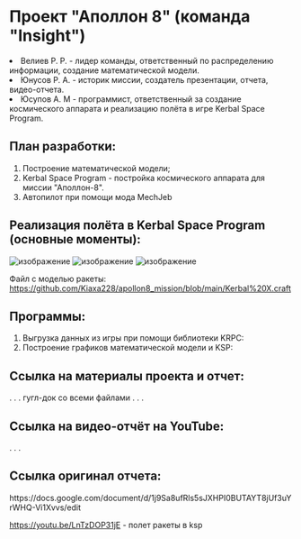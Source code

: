 <h1>Проект "Аполлон 8" (команда "Insight")</h1>

<p>
  <li>Велиев Р. Р. - лидер команды, ответственный по распределению информации, создание математической модели.
</li>
  <li>Юнусов Р. А. - историк миссии, создатель презентации, отчета, видео-отчета.
</li>
  <li>Юсупов А. М - программист, ответственный за создание космического аппарата и реализацию полёта в игре Kerbal Space Program.</li>
</p>

<h2>План разработки:</h2>
<ol>
  <li>Построение математической модели;</li>
  <li>Kerbal Space Program - постройка космического аппарата для миссии "Аполлон-8". </li>
  <li>Автопилот при помощи мода MесhJeb</li>
</ol>

<h2>Реализация полёта в Kerbal Space Program (основные моменты):</h2>

![изображение](https://github.com/Kiaxa228/apollon8_mission/assets/42683382/9b52ee9c-90cf-4023-8b6c-654ee2898ce4)
![изображение](https://github.com/Kiaxa228/apollon8_mission/assets/42683382/6f40b472-5e62-44f9-b97f-e10a88206fd2)
![изображение](https://github.com/Kiaxa228/apollon8_mission/assets/42683382/cfee2973-cbc3-407f-b998-5365e3f72349)

Файл с моделью ракеты: https://github.com/Kiaxa228/apollon8_mission/blob/main/Kerbal%20X.craft

<h2>Программы:</h2>
<ol>
  <li>Выгрузка данных из игры при помощи библиотеки KRPC: </li>
  <li>Построение графиков математической модели и KSP: </li>
</ol>

<h2>Ссылка на материалы проекта и отчет:</h2>
. . . гугл-док со всеми файлами . . .

<h2>Ссылка на видео-отчёт на YouTube:</h2>
. . . 

<h2>Ссылка оригинал отчета:</h2>
https://docs.google.com/document/d/1j9Sa8ufRls5sJXHPI0BUTAYT8jUf3uYrWHQ-Vi1Xvvs/edit






https://youtu.be/LnTzDOP31jE - полет ракеты в ksp
